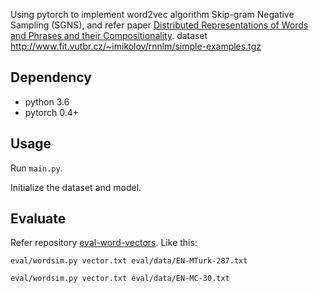 Using pytorch to implement word2vec algorithm Skip-gram Negative Sampling (SGNS), and refer paper [Distributed Representations of Words and Phrases and their Compositionality](https://arxiv.org/abs/1310.4546v1).
dataset http://www.fit.vutbr.cz/~imikolov/rnnlm/simple-examples.tgz
## Dependency
- python 3.6
- pytorch 0.4+

## Usage
Run `main.py`.

Initialize the dataset and model.



## Evaluate
Refer repository [eval-word-vectors](https://github.com/mfaruqui/eval-word-vectors).
Like this:
```
eval/wordsim.py vector.txt eval/data/EN-MTurk-287.txt
```
```
eval/wordsim.py vector.txt eval/data/EN-MC-30.txt
```






